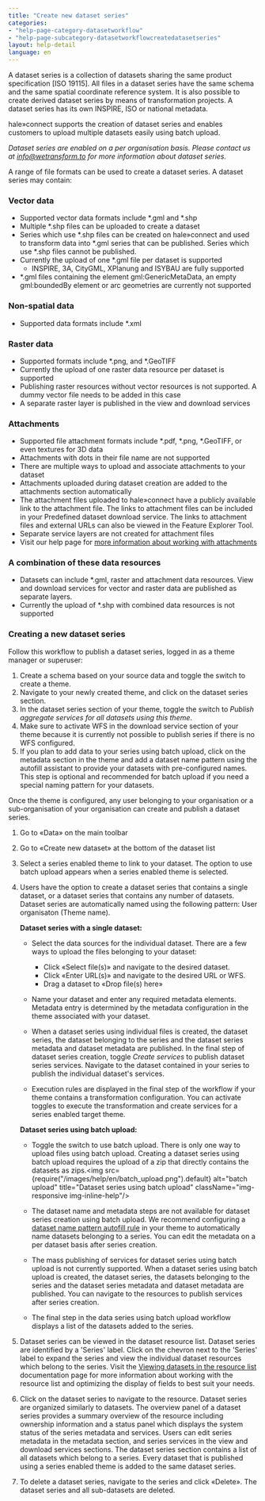```yaml
---
title: "Create new dataset series"
categories:
- "help-page-category-datasetworkflow"
- "help-page-subcategory-datasetworkflowcreatedatasetseries"
layout: help-detail
language: en
---
```



A dataset series is a collection of datasets sharing the same product specification [ISO 19115]. All files in a dataset series have the same schema and the same spatial coordinate reference system. It is also possible to create derived dataset series by means of transformation projects. A dataset series has its own INSPIRE, ISO or national metadata.

hale»connect supports the creation of dataset series and enables customers to upload multiple datasets easily using batch upload.

*Dataset series are enabled on a per organisation basis. Please contact us at info@wetransform.to for more information about dataset series.*

A range of file formats can be used to create a dataset series. A dataset series may contain:

### Vector data ###
  * Supported vector data formats include \*.gml and \*.shp
  * Multiple \*.shp files can be uploaded to create a dataset
  * Series which use \*.shp files can be created on hale»connect and used to transform data into \*.gml series that can be published. Series which use \*.shp files cannot be published.
  * Currently the upload of one \*.gml file per dataset is supported
    * INSPIRE, 3A, CityGML, XPlanung and ISYBAU are fully supported
  * \*.gml files containing the element gml:GenericMetaData, an empty gml:boundedBy element or arc geometries are currently not supported

### Non-spatial data ###
  * Supported data formats include \*.xml

### Raster data ###
  * Supported formats include \*.png, and \*.GeoTIFF
  * Currently the upload of one raster data resource per dataset is supported
  * Publishing raster resources without vector resources is not supported. A dummy vector file needs to be added in this case
  * A separate raster layer is published in the view and download services

### Attachments ###
  * Supported file attachment formats include \*.pdf, \*.png, \*.GeoTIFF, or even textures for 3D data
  * Attachments with dots in their file name are not supported
  * There are multiple ways to upload and associate attachments to your dataset
  * Attachments uploaded during dataset creation are added to the attachments section automatically
  * The attachment files uploaded to hale»connect have a publicly available link to the attachment file. The links to attachment files can be included in your Predefined dataset download service. The links to attachment files and external URLs can also be viewed in the Feature Explorer Tool.
  * Separate service layers are not created for attachment files
  * Visit our help page for [more information about working with attachments](../../references/data/2018-03-10-reference-data-files.md)

### A combination of these data resources ###
  * Datasets can include \*.gml, raster and attachment data resources. View and download services for vector and raster data are published as separate layers.
  * Currently the upload of \*.shp with combined data resources is not supported

### **Creating a new dataset series** ###

Follow this workflow to publish a dataset series, logged in as a theme manager or superuser:

1. Create a schema based on your source data and toggle the switch to create a theme.
2. Navigate to your newly created theme, and click on the dataset series section.
3. In the dataset series section of your theme, toggle the switch to *Publish aggregate services for all datasets using this theme*.
4. Make sure to activate WFS in the download service section of your theme because it is currently not possible to publish series if there is no WFS configured.
5. If you plan to add data to your series using batch upload, click on the metadata section in the theme and add a dataset name pattern using the autofill assistant to provide your datasets with pre-configured names. This step is optional and recommended for batch upload if you need a special naming pattern for your datasets.

Once the theme is configured, any user belonging to your organisation or a sub-organisation of your organisation can create and publish a dataset series.

1. Go to &laquo;Data&raquo; on the main toolbar
2. Go to &laquo;Create new dataset&raquo; at the bottom of the dataset list
3. Select a series enabled theme to link to your dataset. The option to use batch upload appears when a series enabled theme is selected.
4. Users have the option to create a dataset series that contains a single dataset, or a dataset series that contains any number of datasets. Dataset series are automatically named using the following pattern: User organisaton (Theme name).

    **Dataset series with a single dataset:**  
      * Select the data sources for the individual dataset. There are a few ways to upload the files belonging to your dataset:
        *	Click &laquo;Select file(s)&raquo; and navigate to the desired dataset.
        * Click &laquo;Enter URL(s)&raquo; and navigate to the desired URL or WFS.
        * Drag a dataset to &laquo;Drop file(s) here&raquo;

      * Name your dataset and enter any required metadata elements. Metadata entry is determined by the metadata configuration in the theme associated with your dataset.

      * When a dataset series using individual files is created, the dataset series, the dataset belonging to the series and the dataset series metadata and dataset metadata are published. In the final step of dataset series creation, toggle *Create services* to publish dataset series services. Navigate to the dataset contained in your series to publish the individual dataset's services.

      * Execution rules are displayed in the final step of the workflow if your theme contains a transformation configuration. You can activate toggles to execute the transformation and create services for a series enabled target theme.

    **Dataset series using batch upload:**
      * Toggle the switch to use batch upload. There is only one way to upload files using batch upload. Creating a dataset series using batch upload requires the upload of a zip that directly contains the datasets as zips.<img src={require("/images/help/en/batch_upload.png").default} alt="batch upload" title="Dataset series using batch upload" className="img-responsive img-inline-help"/>

      * The dataset name and metadata steps are not available for dataset series creation using batch upload. We recommend configuring a [dataset name pattern autofill rule](../../setup-hc/edit-metadata-config/2015-02-10-theme-edit-metadata.md) in your theme to automatically name datasets belonging to a series. You can edit the metadata on a per dataset basis after series creation.

      * The mass publishing of services for dataset series using batch upload is not currently supported. When a dataset series using batch upload is created, the dataset series, the datasets belonging to the series and the dataset series metadata and dataset metadata are published. You can navigate to the resources to publish services after series creation.

      * The final step in the data series using batch upload workflow displays a list of the datasets added to the series.

 1. Dataset series can be viewed in the dataset resource list. Dataset series are identified by a 'Series' label. Click on the chevron next to the 'Series' label to expand the series and view the individual dataset resources which belong to the series. Visit the [Viewing datasets in the resource list](../../create-manage-datasets/create-dataset/2015-01-08-viewing-resource-list.md) documentation page for more information about working with the resource list and optimizing the display of fields to best suit your needs.

5. Click on the dataset series to navigate to the resource. Dataset series are organized similarly to datasets. The overview panel of a dataset series provides a summary overview of the resource including ownership information and a status panel which displays the system status of the series metadata and services. Users can edit series metadata in the metadata section, and series services in the view and download services sections. The dataset series section contains a list of all datasets which belong to a series. Every dataset that is published using a series enabled theme is added to the same dataset series.

6. To delete a dataset series, navigate to the series and click &laquo;Delete&raquo;. The dataset series and all sub-datasets are deleted.
